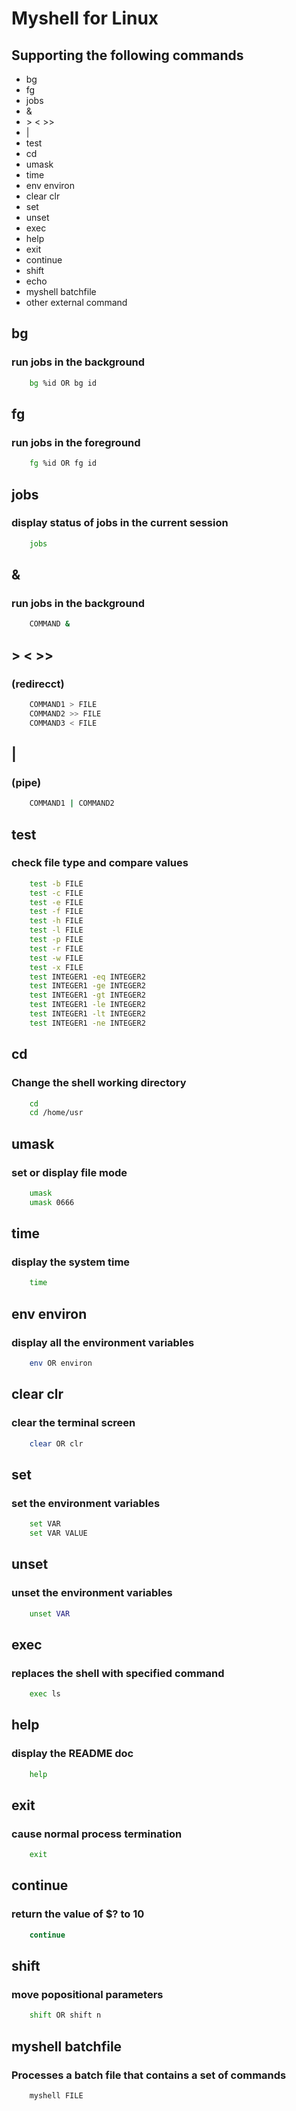 # Myshell for Linux
## Supporting the following commands
* bg
* fg
* jobs
* &
* \> < >>
* |
* test
* cd 
* umask
* time
* env environ
* clear clr
* set
* unset
* exec
* help
* exit
* continue
* shift
* echo
* myshell batchfile
* other external command

## bg
### run jobs in the background
```bash
    bg %id OR bg id
```
## fg
### run jobs in the foreground
```bash
    fg %id OR fg id
```
## jobs
### display status of jobs in the current session
```bash
    jobs
```
## &
### run jobs in the background
```bash
    COMMAND &
```
## > < >> 
### (redirecct)
```bash
    COMMAND1 > FILE
    COMMAND2 >> FILE
    COMMAND3 < FILE
```
## |
### (pipe)
```bash
    COMMAND1 | COMMAND2
```
## test
### check file type and compare values
```bash
    test -b FILE
    test -c FILE
    test -e FILE
    test -f FILE
    test -h FILE
    test -l FILE
    test -p FILE
    test -r FILE
    test -w FILE
    test -x FILE
    test INTEGER1 -eq INTEGER2
    test INTEGER1 -ge INTEGER2
    test INTEGER1 -gt INTEGER2
    test INTEGER1 -le INTEGER2
    test INTEGER1 -lt INTEGER2
    test INTEGER1 -ne INTEGER2
```

## cd
### Change the shell working directory
```bash
    cd
    cd /home/usr
```

## umask
### set or display file mode
```bash
    umask
    umask 0666
```

## time
### display the system time
```bash
    time
```

## env environ
### display all the environment variables 
```bash
    env OR environ
```

## clear clr
### clear the terminal screen
``` bash 
    clear OR clr
```

## set
### set the environment variables
```bash
    set VAR
    set VAR VALUE
```

## unset
### unset the environment variables
```bash
    unset VAR
```

## exec
### replaces the shell with specified command
```bash
    exec ls
```

## help
### display the README doc
```bash
    help
```

## exit
### cause normal process termination
```bash
    exit
```

## continue
### return the value of $? to 10
```bash
    continue
```

## shift
### move popositional parameters
```bash
    shift OR shift n
```

## myshell batchfile
### Processes a batch file that contains a set of commands
```bass
    myshell FILE
```